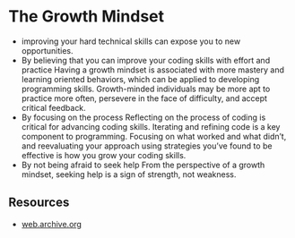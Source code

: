 # The Growth Mindset

- improving your hard technical skills can expose you to new opportunities.
- By believing that you can improve your coding skills with effort and practice Having a growth mindset is associated with more mastery and learning oriented behaviors, which can be applied to developing programming skills. Growth-minded individuals may be more apt to practice more often, persevere in the face of difficulty, and accept critical feedback.
- By focusing on the process Reflecting on the process of coding is critical for advancing coding skills. Iterating and refining code is a key component to programming. Focusing on what worked and what didn’t, and reevaluating your approach using strategies you’ve found to be effective is how you grow your coding skills.
- By not being afraid to seek help From the perspective of a growth mindset, seeking help is a sign of strength, not weakness.


## Resources

- [web.archive.org](https://web.archive.org/web/20160616225417/http://www.happybearsoftware.com/upgrade-your-technical-skills-with-deliberate-practice)
